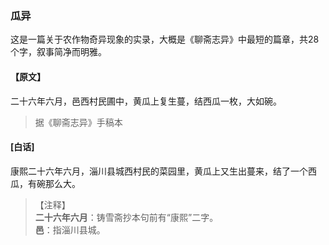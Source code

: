 <script type="text/javascript">
    var head = document.getElementsByTagName('head')[0];
    cssURL = '/public/liao.css';
    linkTag = document.createElement('link');
    linkTag.href = cssURL;
    linkTag.setAttribute('type','text/css');
    linkTag.setAttribute('rel','stylesheet');
    head.appendChild(linkTag);
</script>
### 瓜异

这是一篇关于农作物奇异现象的实录，大概是《聊斋志异》中最短的篇章，共28个字，叙事简净而明雅。

#### 【原文】
<section>
二十六年六月，邑西村民圃中，黄瓜上复生蔓，结西瓜一枚，大如碗。

</section>

> 据《聊斋志异》手稿本

#### [白话]
<aside>

康熙二十六年六月，淄川县城西村民的菜园里，黄瓜上又生出蔓来，结了一个西瓜，有碗那么大。

</aside>

> 【注释】  
<b>二十六年六月</b>：铸雪斋抄本句前有“康熙”二字。  
<b>邑</b>：指淄川县城。  
